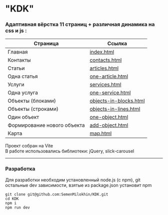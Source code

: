 # "KDK"

### Адаптивная **вёрстка** 11 страниц + различная динамика на css и js :
 
| Страница | Ссылка |
| ------ | ------ |
| Главная | [index.html](https://semenmilokhin.github.io/KDK/index.html) |
| Контакты | [contacts.html](https://semenmilokhin.github.io/KDK/contacts.html) |
| Статьи | [articles.html](https://semenmilokhin.github.io/KDK/articles.html) |
| Одна статья | [one-article.html](https://semenmilokhin.github.io/KDK/one-article.html) |
| Услуги | [services.html](https://semenmilokhin.github.io/KDK/services.html) |
| Одна услуга | [one-service.html](https://semenmilokhin.github.io/KDK/one-service.html) |
| Объекты (блоками) | [objects-in-blocks.html](https://semenmilokhin.github.io/KDK/objects-in-blocks.html) |
| Объекты (строками) | [objects-in-lines.html](https://semenmilokhin.github.io/KDK/objects-in-lines.html) |
| Один объект | [one-object.html](https://semenmilokhin.github.io/KDK/one-object.html) |
| Формирование нового объекта | [add-object.html](https://semenmilokhin.github.io/KDK/add-object.html) |
| Карта | [map.html](https://semenmilokhin.github.io/KDK/map.html) |

Проект собран на Vite  
В работе использовались библиотеки: jQuery, slick-carousel  

---

### Разработка
Для разработки необходим установленный node.js (c npm), git  
остальные dev зависимости, взятые из package.json установит npm  

```
git clone git@github.com:SemenMilokhin/KDK.git
cd KDK
npm i
npm run dev
```